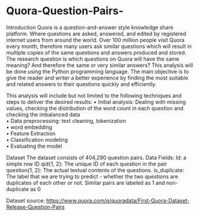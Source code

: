 # Quora-Question-Pairs-
Introduction
Quora is a question-and-answer style knowledge share platform. Where  questions are asked, answered, and edited by registered internet users from around the world. Over 100 million people visit Quora every month, therefore many users ask similar questions which will result in multiple copies of the same questions and answers produced and stored. The research question is which questions on Quora will have the same meaning? And therefore the same or very similar answers? This analysis will be done using the Python programming language. The main objective is to give the reader and writer a better experience by finding the most suitable and related answers to their questions quickly and efficiently. 

This analysis will include but not limited to the following techniques and steps to deliver the desired results:
•	Initial analysis: Dealing with missing values, checking the distribution of the word count in each question and checking the imbalanced data <br />
•	Data preprocessing: text cleaning, tokenization <br />
• word embedding <br />
• Feature Extraction <br />
•	Classification modeling <br />
•	Evaluating the model  <br />

Dataset
The dataset consists of 404,290 question pairs.
Data Fields:
Id: a simple row ID
qid{1, 2}: The unique ID of each question in the pair
question{1, 2}: The actual textual contents of the questions.
is_duplicate: The label that we are trying to predict - whether the two questions are duplicates of each other or not. Similar pairs are labeled as 1 and non-duplicate as 0 

Dataset source:
https://www.quora.com/q/quoradata/First-Quora-Dataset-Release-Question-Pairs



